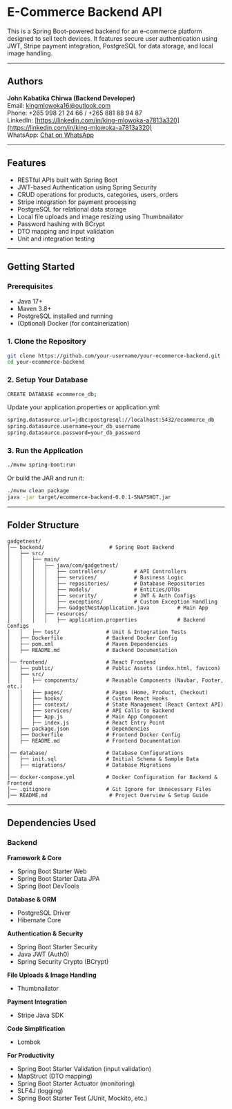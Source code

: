 # E-Commerce Backend API

This is a Spring Boot-powered backend for an e-commerce platform designed to sell tech devices. It features secure user authentication using JWT, Stripe payment integration, PostgreSQL for data storage, and local image handling.

---

## Authors

**John Kabatika Chirwa (Backend Developer)** <br>
Email: [kingmlowoka16@outlook.com](mailto:kingmlowoka16@outlook.com) <br>
Phone: +265 998 21 24 66 / +265 881 88 94 87 <br>
LinkedIn: [https://linkedin.com/in/king-mlowoka-a7813a320](https://linkedin.com/in/king-mlowoka-a7813a320) <br>
WhatsApp: [Chat on WhatsApp](https://wa.me/265881889487) <br>

---

## Features

- RESTful APIs built with Spring Boot
- JWT-based Authentication using Spring Security
- CRUD operations for products, categories, users, orders
- Stripe integration for payment processing
- PostgreSQL for relational data storage
- Local file uploads and image resizing using Thumbnailator
- Password hashing with BCrypt
- DTO mapping and input validation
- Unit and integration testing

---

## Getting Started

### Prerequisites

- Java 17+
- Maven 3.8+
- PostgreSQL installed and running
- (Optional) Docker (for containerization)

### 1. Clone the Repository

```bash
git clone https://github.com/your-username/your-ecommerce-backend.git
cd your-ecommerce-backend
```

### 2. Setup Your Database

```bash
CREATE DATABASE ecommerce_db;
```

Update your application.properties or application.yml:

```bash
spring.datasource.url=jdbc:postgresql://localhost:5432/ecommerce_db
spring.datasource.username=your_db_username
spring.datasource.password=your_db_password
```

### 3. Run the Application

```bash
./mvnw spring-boot:run
```

Or build the JAR and run it:

```bash
./mvnw clean package
java -jar target/ecommerce-backend-0.0.1-SNAPSHOT.jar
```
---

## Folder Structure

```
gadgetnest/
│── backend/                     # Spring Boot Backend
│   ├── src/
│   │   ├── main/
│   │   │   ├── java/com/gadgetnest/
│   │   │   │   ├── controllers/         # API Controllers
│   │   │   │   ├── services/            # Business Logic
│   │   │   │   ├── repositories/        # Database Repositories
│   │   │   │   ├── models/              # Entities/DTOs
│   │   │   │   ├── security/            # JWT & Auth Configs
│   │   │   │   ├── exceptions/          # Custom Exception Handling
│   │   │   │   ├── GadgetNestApplication.java         # Main App
│   │   │   ├── resources/
│   │   │   │   ├── application.properties             # Backend Configs
│   │   ├── test/               # Unit & Integration Tests
│   ├── Dockerfile              # Backend Docker Config
│   ├── pom.xml                 # Maven Dependencies
│   ├── README.md               # Backend Documentation
│
│── frontend/                   # React Frontend
│   ├── public/                 # Public Assets (index.html, favicon)
│   ├── src/
│   │   ├── components/         # Reusable Components (Navbar, Footer, etc.)
│   │   ├── pages/              # Pages (Home, Product, Checkout)
│   │   ├── hooks/              # Custom React Hooks
│   │   ├── context/            # State Management (React Context API)
│   │   ├── services/           # API Calls to Backend
│   │   ├── App.js              # Main App Component
│   │   ├── index.js            # React Entry Point
│   ├── package.json            # Dependencies
│   ├── Dockerfile              # Frontend Docker Config
│   ├── README.md               # Frontend Documentation
│
│── database/                   # Database Configurations
│   ├── init.sql                # Initial Schema & Sample Data
│   ├── migrations/             # Database Migrations
│
│── docker-compose.yml          # Docker Configuration for Backend & Frontend
│── .gitignore                  # Git Ignore for Unnecessary Files
│── README.md                    # Project Overview & Setup Guide
```
---

## Dependencies Used

### Backend

**Framework & Core**
- Spring Boot Starter Web
- Spring Boot Starter Data JPA
- Spring Boot DevTools

**Database & ORM**
- PostgreSQL Driver
- Hibernate Core

**Authentication & Security**
- Spring Boot Starter Security
- Java JWT (Auth0)
- Spring Security Crypto (BCrypt)

**File Uploads & Image Handling**
- Thumbnailator

**Payment Integration**
- Stripe Java SDK

**Code Simplification**
- Lombok

**For Productivity**
- Spring Boot Starter Validation (input validation)
- MapStruct (DTO mapping)
- Spring Boot Starter Actuator (monitoring)
- SLF4J (logging)
- Spring Boot Starter Test (JUnit, Mockito, etc.)
